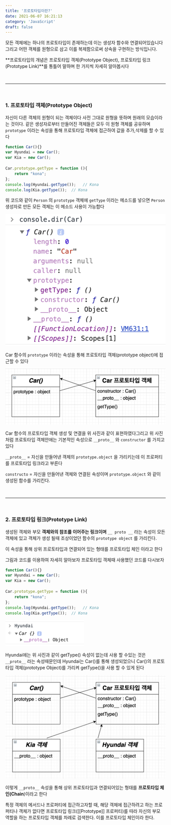 ```yaml
---
title: '프로토타입이란?'
date: 2021-06-07 16:21:13
category: 'JavaScript'
draft: false
---
```



모든 객체에는 하나의 프로토타입이 존재하는데 이는 생성자 함수와 연결되어있습니다 그리고 어떤 객체를 원형으로 삼고 이를 복제함으로써 상속을 구현하는 방식입니다.

**프로토타입의 개념은 프로토타입 객체(Prototype Object), 프로토타입 링크(Prototype Link)**를 통틀어 말하며 한 가지씩 자세히 알아봅시다 

<br>

***
<br>

### 1. 프로토타입 객체(Prototype Object)

 자신이 다른 객체의 원형이 되는 객체이다 사전 그대로 원형을 뜻하며 원래의 모습이라는 것이다. 같은 생성자로부터 만들어진 객체들은 모두 이 원형 객체를 공유하며 `prototype` 이라는 속성을 통해 프로토타입 객체에 접근하여 값을 추가,삭제를 할 수 있다

```jsx
function Car(){}
var Hyundai = new Car();  
var Kia = new Car();

Car.prototype.getType = function (){  
    return "kona"; 
};
console.log(Hyundai.getType());   // Kona  
console.log(Kia.getType());  // Kona
```

위 코드와 같이 `Person` 의 `prototype` 객체에 `getType` 이라는 메소드를 넣으면 `Person`  생성자로 만든 모든 객체는 이 메소드 사용이 가능합다

![](./images/console.png)

Car 함수의 `prototype` 이라는 속성을 통해 프로토타입 객체(prototype object)에 접근할 수 있다

![](./images/11.png)

Car 함수의 프로토타입 객체 생성 및 연결을 위 사진과 같이 표현하였다그리고 위 사진처럼 프로토타입 객체안에는 기본적인 속성으로 `__proto__` 와 `constructor` 를 가지고 있다

`__proto__` = 자신을 만들어낸 객체의 `prototype.object` 을 가리키는데 이 프로퍼티를 프로토타입 링크라고 부른다

`constructo` = 자신을 만들어낸 객체와 연결된 속성이며 `prototype.object` 와 같이 생성된 함수를 가리킨다.

<br>

***
<br>

### 2. 프로토타입 링크(Prototype Link)

생성된 객체와 부모 **객체와의 참조를 이어주는 링크이며**  `__ proto __` 라는 속성이 모든 객체에 있고 객체가 생성 될때 조상이었던 함수의 `prototype object` 를 가리킨다.

 이 속성을 통해 상위 프로토타입과 연결되어 있는 형태를 프로토타입 체인 이라고 한다

그림과 코드를 이용하여 자세히 알아보자 프로토타입 객체때 사용했던 코드를 다시보자

```jsx
function Car(){}
var Hyundai = new Car();  
var Kia = new Car();

Car.prototype.getType = function (){  
    return "kona"; 
};
console.log(Hyundai.getType());   // Kona  
console.log(Kia.getType());  // Kona
```

![](./images/22.png)

Hyundai에는 위 사진과 같이 getType() 속성이 없는데 사용 할 수있는 것은 `__proto__` 라는 속성때문인데 Hyundai는 Car()를 통해 생성되었으니 Car()의 프로토타입 객체(prototype Object)를 가리켜 getType()을 사용 할 수 있게 된다

![](./images/33.png)

이렇게 `__proto__` 속성을 통해 상위 프로토타입과 연결되어있는 형태를 **프로토타입 체인(Chain**)이라고 한다

특정 객체의 메서드나 프로퍼티에 접근하고자할 때, 해당 객체에 접근하려고 하는 프로퍼티나 객체가 없다면 프로토타입 링크([[Prototype]] 프로퍼티)를 따라 자신의 부모 역할을 하는 프로토타입 객체를 차례로 검색한다. 이를 프로토타입 체인이라 한다.